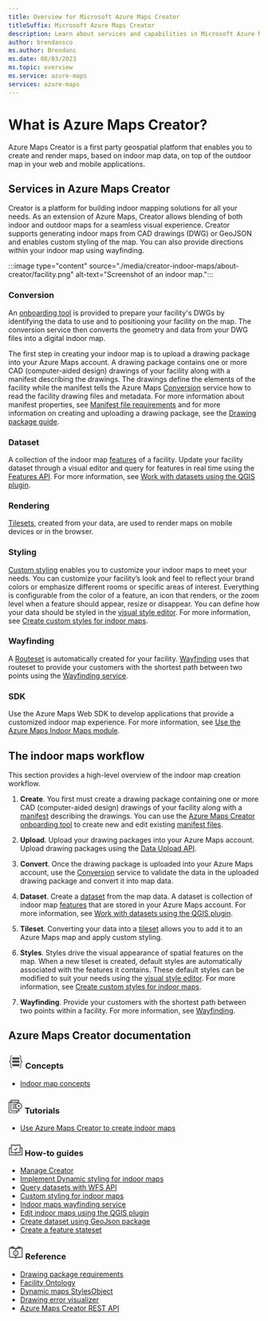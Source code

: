```yaml
---
title: Overview for Microsoft Azure Maps Creator
titleSuffix: Microsoft Azure Maps Creator
description: Learn about services and capabilities in Microsoft Azure Maps Creator and how to use them in your applications.
author: brendansco
ms.author: Brendanc
ms.date: 08/03/2023
ms.topic: overview
ms.service: azure-maps
services: azure-maps
---
```


# What is Azure Maps Creator?

Azure Maps Creator is a first party geospatial platform that enables you to create and render maps, based on indoor map data, on top of the outdoor map in your web and mobile applications.

## Services in Azure Maps Creator

Creator is a platform for building indoor mapping solutions for all your needs. As an extension of Azure Maps, Creator allows blending of both indoor and outdoor maps for a seamless visual experience. Creator supports generating indoor maps from CAD drawings (DWG) or GeoJSON and enables custom styling of the map. You can also provide directions within your indoor map using wayfinding.

:::image type="content" source="./media/creator-indoor-maps/about-creator/facility.png" alt-text="Screenshot of an indoor map.":::

### Conversion

An [onboarding tool] is provided to prepare your facility's DWGs by identifying the data to use and to positioning your facility on the map. The conversion service then converts the geometry and data from your DWG files into a digital indoor map.

The first step in creating your indoor map is to upload a drawing package into your Azure Maps account. A drawing package contains one or more CAD (computer-aided design) drawings of your facility along with a manifest describing the drawings. The drawings define the elements of the facility while the manifest tells the Azure Maps [Conversion] service how to read the facility drawing files and metadata. For more
information about manifest properties, see [Manifest file requirements] and for more information on creating and uploading a drawing package, see the [Drawing package guide].

### Dataset

A collection of the indoor map [features] of a facility. Update your facility dataset through a visual editor and query for features in real time using the [Features API]. For more information, see [Work with datasets using the QGIS plugin].

### Rendering

[Tilesets], created from your data, are used to render maps on mobile devices or in the browser.

### Styling

[Custom styling] enables you to customize your indoor maps to meet your needs. You can customize your facility’s look and feel to reflect your brand colors or emphasize different rooms or specific areas of interest. Everything is configurable from the color of a feature, an icon that renders, or the zoom level when a feature should appear, resize or disappear. You can define how your data should be styled in the [visual style editor]. For more information, see [Create custom styles for indoor maps].

### Wayfinding

A [Routeset] is automatically created for your facility. [Wayfinding] uses that routeset to provide your customers with the shortest path between two points using the [Wayfinding service].

### SDK

Use the Azure Maps Web SDK to develop applications that provide a customized indoor map experience. For more information, see [Use the Azure Maps Indoor Maps module].

## The indoor maps workflow

This section provides a high-level overview of the indoor map creation workflow.

1. **Create**. You first must create a drawing package containing one or more CAD
    (computer-aided design) drawings of your facility along with a [manifest]
    describing the drawings. You can use the [Azure Maps Creator onboarding tool] to
    create new and edit existing [manifest files].

1. **Upload**. Upload your drawing packages into your Azure Maps
    account. Upload drawing packages using the [Data Upload API].

1. **Convert**. Once the drawing package is uploaded into your Azure Maps account,
    use the [Conversion] service to validate the data in the uploaded drawing
    package and convert it into map data.

1. **Dataset**. Create a [dataset] from the map data. A dataset is collection
    of indoor map [features] that are stored in your Azure Maps account.
    For more information, see [Work with datasets using the QGIS plugin].

1. **Tileset**. Converting your data into a [tileset] allows
    you to add it to an Azure Maps map and apply custom styling.

1. **Styles**. Styles drive the visual appearance of spatial features on the map.
    When a new tileset is created, default styles are automatically associated with the
    features it contains. These default styles can be modified to suit your needs
    using the [visual style editor]. For more information, see
    [Create custom styles for indoor maps].

1. **Wayfinding**. Provide your customers with the shortest path between two points
    within a facility. For more information, see [Wayfinding].

## Azure Maps Creator documentation

### ![Concept articles](./media/creator-indoor-maps/about-creator/Concepts.png) Concepts

- [Indoor map concepts]

### ![Creator tutorial](./media/creator-indoor-maps/about-creator/tutorials.png) Tutorials

- [Use Azure Maps Creator to create indoor maps]

### ![How-to articles](./media/creator-indoor-maps/about-creator/how-to-guides.png) How-to guides

- [Manage Creator]
- [Implement Dynamic styling for indoor maps]
- [Query datasets with WFS API]
- [Custom styling for indoor maps]
- [Indoor maps wayfinding service]
- [Edit indoor maps using the QGIS plugin]
- [Create dataset using GeoJson package]
- [Create a feature stateset]

### ![Reference articles](./media/creator-indoor-maps/about-creator/reference.png) Reference

- [Drawing package requirements]
- [Facility Ontology]
- [Dynamic maps StylesObject]
- [Drawing error visualizer]
- [Azure Maps Creator REST API]

[Azure Maps Creator onboarding tool]: https://azure.github.io/azure-maps-creator-onboarding-tool
[Azure Maps Creator REST API]: /rest/api/maps-creator
[Conversion]: /rest/api/maps/v2/conversion
[Create a feature stateset]: how-to-creator-feature-stateset.md
[Create custom styles for indoor maps]: how-to-create-custom-styles.md
[Create dataset using GeoJson package]: how-to-dataset-geojson.md
[Custom styling for indoor maps]: how-to-create-custom-styles.md
[custom styling]: creator-indoor-maps.md#custom-styling-preview
[Data Upload API]: /rest/api/maps/data-v2/upload
[dataset]: creator-indoor-maps.md#datasets
[Drawing error visualizer]: drawing-error-visualizer.md
[Drawing package guide]: drawing-package-guide.md?pivots=drawing-package-v2
[Drawing package requirements]: drawing-requirements.md
[Dynamic maps StylesObject]: schema-stateset-stylesobject.md
[Edit indoor maps using the QGIS plugin]: creator-qgis-plugin.md
[Facility Ontology]: creator-facility-ontology.md
[Features API]: /rest/api/maps/2023-03-01-preview/features
[features]: glossary.md#feature
[Implement Dynamic styling for indoor maps]: indoor-map-dynamic-styling.md
[Indoor map concepts]: creator-indoor-maps.md
[Indoor maps wayfinding service]: how-to-creator-wayfinding.md
[Manage Creator]: how-to-manage-creator.md
[Manifest file requirements]: drawing-requirements.md#manifest-file-requirements-1
[manifest files]: drawing-requirements.md#manifest-file-1
[manifest]: drawing-requirements.md#manifest-file-requirements
[onboarding tool]: https://azure.github.io/azure-maps-creator-onboarding-tool
[Query datasets with WFS API]: how-to-creator-wfs.md
[Routeset]: /rest/api/maps/2023-03-01-preview/routeset/create
[tileset]: creator-indoor-maps.md#tilesets
[Tilesets]: creator-indoor-maps.md#tilesets
[Use Azure Maps Creator to create indoor maps]: tutorial-creator-indoor-maps.md
[Use the Azure Maps Indoor Maps module]: how-to-use-indoor-module.md
[visual style editor]: https://azure.github.io/Azure-Maps-Style-Editor
[Wayfinding service]: /rest/api/maps/2023-03-01-preview/wayfinding
[Wayfinding]: creator-indoor-maps.md#wayfinding-preview
[Work with datasets using the QGIS plugin]: creator-qgis-plugin.md
